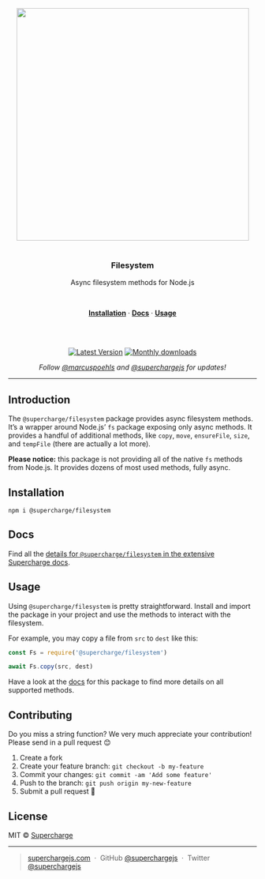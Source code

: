<div align="center">
  <a href="https://superchargejs.com">
    <img width="471" style="max-width:100%;" src="https://superchargejs.com/images/supercharge-text.svg" />
  </a>
  <br/>
  <br/>
  <p>
    <h3>Filesystem</h3>
  </p>
  <p>
    Async filesystem methods for Node.js
  </p>
  <br/>
  <p>
    <a href="#installation"><strong>Installation</strong></a> ·
    <a href="#Docs"><strong>Docs</strong></a> ·
    <a href="#usage"><strong>Usage</strong></a>
  </p>
  <br/>
  <br/>
  <p>
    <a href="https://www.npmjs.com/package/@supercharge/filesystem"><img src="https://img.shields.io/npm/v/@supercharge/filesystem.svg" alt="Latest Version"></a>
    <a href="https://www.npmjs.com/package/@supercharge/filesystem"><img src="https://img.shields.io/npm/dm/@supercharge/filesystem.svg" alt="Monthly downloads"></a>
  </p>
  <p>
    <em>Follow <a href="http://twitter.com/marcuspoehls">@marcuspoehls</a> and <a href="http://twitter.com/superchargejs">@superchargejs</a> for updates!</em>
  </p>
</div>

---

## Introduction
The `@supercharge/filesystem` package provides async filesystem methods. It’s a wrapper around Node.js’ `fs` package exposing only async methods. It provides a handful of additional methods, like `copy`, `move`, `ensureFile`, `size`, and `tempFile` (there are actually a lot more).

**Please notice:** this package is not providing all of the native `fs` methods from Node.js. It provides dozens of most used methods, fully async.


## Installation

```
npm i @supercharge/filesystem
```


## Docs
Find all the [details for `@supercharge/filesystem` in the extensive Supercharge docs](https://superchargejs.com/docs/filesystem).


## Usage
Using `@supercharge/filesystem` is pretty straightforward. Install and import the package in your project and use the methods to interact with the filesystem.

For example, you may copy a file from `src` to `dest` like this:

```js
const Fs = require('@supercharge/filesystem')

await Fs.copy(src, dest)
```

Have a look at the [docs](https://superchargejs.com/docs/filesystem) for this package to find more details on all supported methods.


## Contributing
Do you miss a string function? We very much appreciate your contribution! Please send in a pull request 😊

1.  Create a fork
2.  Create your feature branch: `git checkout -b my-feature`
3.  Commit your changes: `git commit -am 'Add some feature'`
4.  Push to the branch: `git push origin my-new-feature`
5.  Submit a pull request 🚀


## License
MIT © [Supercharge](https://superchargejs.com)

---

> [superchargejs.com](https://superchargejs.com) &nbsp;&middot;&nbsp;
> GitHub [@superchargejs](https://github.com/superchargejs/) &nbsp;&middot;&nbsp;
> Twitter [@superchargejs](https://twitter.com/superchargejs)
